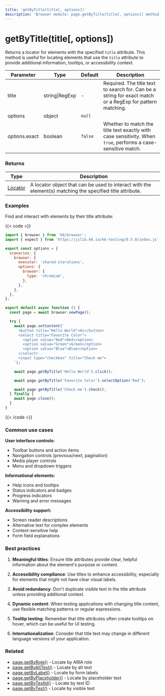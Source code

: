 ```yaml
---
title: 'getByTitle(title[, options])'
description: 'Browser module: page.getByTitle(title[, options]) method'
---
```


# getByTitle(title[, options])

Returns a locator for elements with the specified `title` attribute. This method is useful for locating elements that use the `title` attribute to provide additional information, tooltips, or accessibility context.

<TableWithNestedRows>

| Parameter     | Type           | Default | Description                                                                                                  |
| ------------- | -------------- | ------- | ------------------------------------------------------------------------------------------------------------ |
| title         | string\|RegExp | -       | Required. The title text to search for. Can be a string for exact match or a RegExp for pattern matching.    |
| options       | object         | `null`  |                                                                                                              |
| options.exact | boolean        | `false` | Whether to match the title text exactly with case sensitivity. When `true`, performs a case-sensitive match. |

</TableWithNestedRows>

### Returns

| Type                                                                                   | Description                                                                                               |
| -------------------------------------------------------------------------------------- | --------------------------------------------------------------------------------------------------------- |
| [Locator](https://grafana.com/docs/k6/<K6_VERSION>/javascript-api/k6-browser/locator/) | A locator object that can be used to interact with the element(s) matching the specified title attribute. |

### Examples

Find and interact with elements by their title attribute:

{{< code >}}

<!-- md-k6:skip -->

```javascript
import { browser } from 'k6/browser';
import { expect } from 'https://jslib.k6.io/k6-testing/0.5.0/index.js';

export const options = {
  scenarios: {
    browser: {
      executor: 'shared-iterations',
      options: {
        browser: {
          type: 'chromium',
        },
      },
    },
  },
};

export default async function () {
  const page = await browser.newPage();

  try {
    await page.setContent(`
      <button title="Hello World">Hi</button>
      <select title="Favorite Color">
        <option value="Red">Red</option>
        <option value="Green">Green</option>
        <option value="Blue">Blue</option>
      </select>
      <input type="checkbox" title="Check me">
    `);

    await page.getByTitle('Hello World').click();

    await page.getByTitle('Favorite Color').selectOption('Red');

    await page.getByTitle('Check me').check();
  } finally {
    await page.close();
  }
}
```

{{< /code >}}

### Common use cases

**User interface controls:**

- Toolbar buttons and action items
- Navigation controls (previous/next, pagination)
- Media player controls
- Menu and dropdown triggers

**Informational elements:**

- Help icons and tooltips
- Status indicators and badges
- Progress indicators
- Warning and error messages

**Accessibility support:**

- Screen reader descriptions
- Alternative text for complex elements
- Context-sensitive help
- Form field explanations

### Best practices

1. **Meaningful titles**: Ensure title attributes provide clear, helpful information about the element's purpose or content.

2. **Accessibility compliance**: Use titles to enhance accessibility, especially for elements that might not have clear visual labels.

3. **Avoid redundancy**: Don't duplicate visible text in the title attribute unless providing additional context.

4. **Dynamic content**: When testing applications with changing title content, use flexible matching patterns or regular expressions.

5. **Tooltip testing**: Remember that title attributes often create tooltips on hover, which can be useful for UI testing.

6. **Internationalization**: Consider that title text may change in different language versions of your application.

### Related

- [page.getByRole()](https://grafana.com/docs/k6/<K6_VERSION>/javascript-api/k6-browser/page/getbyrole/) - Locate by ARIA role
- [page.getByAltText()](https://grafana.com/docs/k6/<K6_VERSION>/javascript-api/k6-browser/page/getbyalttext/) - Locate by alt text
- [page.getByLabel()](https://grafana.com/docs/k6/<K6_VERSION>/javascript-api/k6-browser/page/getbylabel/) - Locate by form labels
- [page.getByPlaceholder()](https://grafana.com/docs/k6/<K6_VERSION>/javascript-api/k6-browser/page/getbyplaceholder/) - Locate by placeholder text
- [page.getByTestId()](https://grafana.com/docs/k6/<K6_VERSION>/javascript-api/k6-browser/page/getbytestid/) - Locate by test ID
- [page.getByText()](https://grafana.com/docs/k6/<K6_VERSION>/javascript-api/k6-browser/page/getbytext/) - Locate by visible text
